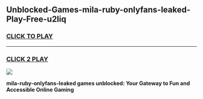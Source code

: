 
## Unblocked-Games-mila-ruby-onlyfans-leaked-Play-Free-u2liq
<h3>
<a href="https://premium76.site?title=mila-ruby-onlyfans-leaked&ref=24M">CLICK TO PLAY</a></h3>
<hr>

<h3>
<a href="https://premium76.site?title=mila-ruby-onlyfans-leaked&ref=24M">CLICK 2 PLAY</a>
  
</h3>

<a href="https://premium76.site?title=mila-ruby-onlyfans-leaked&ref=24M"><img src="https://clearcache.store/games.png"></a>


**mila-ruby-onlyfans-leaked games unblocked: Your Gateway to Fun and Accessible Online Gaming**
